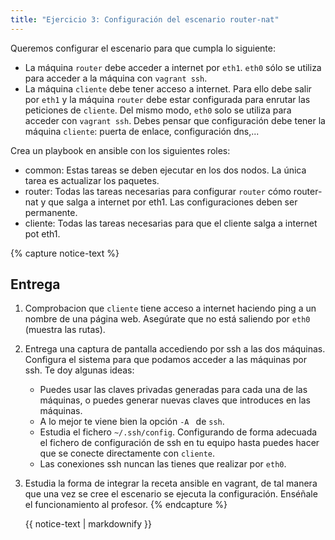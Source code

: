 ```yaml
---
title: "Ejercicio 3: Configuración del escenario router-nat"
---
```


Queremos configurar el escenario para que cumpla lo siguiente:

* La máquina `router` debe acceder a internet por `eth1`. `eth0` sólo se utiliza para acceder a la máquina con `vagrant ssh`.
* La máquina `cliente` debe tener acceso a internet. Para ello debe salir por `eth1` y la máquina `router` debe estar configurada para enrutar las peticiones de `cliente`. Del mismo modo, `eth0` solo se utiliza para acceder con `vagrant ssh`. Debes pensar que configuración debe tener la máquina `cliente`: puerta de enlace, configuración dns,...

Crea un playbook en ansible con los siguientes roles:

* common: Estas tareas se deben ejecutar en los dos nodos. La única tarea es actualizar los paquetes.
* router: Todas las tareas necesarias para configurar `router` cómo router-nat y que salga a internet por eth1. Las configuraciones deben ser permanente.
* cliente: Todas las tareas necesarias para que el cliente salga a internet pot eth1.


{% capture notice-text %}
## Entrega

1. Comprobacion que `cliente` tiene acceso a internet haciendo ping a un nombre de una página web. Asegúrate que no está saliendo por `eth0` (muestra las rutas).
2. Entrega una captura de pantalla accediendo por ssh a las dos máquinas. Configura el sistema para que podamos acceder a las máquinas por ssh. Te doy algunas ideas:

    * Puedes usar las claves privadas generadas para cada una de las máquinas, o puedes generar nuevas claves que introduces en las máquinas.
    * A lo mejor te viene bien la opción `-A ` de `ssh`.
    * Estudia el fichero `~/.ssh/config`. Configurando de forma adecuada el fichero de configuración de ssh en tu equipo hasta puedes hacer que se conecte directamente con `cliente`.
    * Las conexiones ssh nuncan las tienes que realizar por `eth0`.

3. Estudia la forma de integrar la receta ansible en vagrant, de tal manera que una vez se cree el escenario se ejecuta la configuración. Enséñale el funcionamiento al profesor.
{% endcapture %}<div class="notice--info">{{ notice-text | markdownify }}</div>
